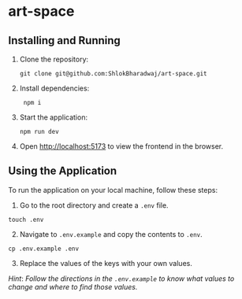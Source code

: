 # art-space

## Installing and Running

1. Clone the repository:
   ```
   git clone git@github.com:ShlokBharadwaj/art-space.git
   ```

2. Install dependencies:
   ```
    npm i
    ```
3. Start the application:
   ```
   npm run dev
   ```

8. Open [http://localhost:5173](http://localhost:5173) to view the frontend in the browser.

## Using the Application

To run the application on your local machine, follow these steps:

1. Go to the root directory and create a `.env` file.

```
touch .env
```

2. Navigate to `.env.example` and copy the contents to `.env`.

```
cp .env.example .env
```

3. Replace the values of the keys with your own values.

*Hint*: _Follow the directions in the `.env.example` to know what values to change and where to find those values._